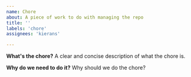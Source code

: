 ```yaml
---
name: Chore
about: A piece of work to do with managing the repo
title: ''
labels: 'chore'
assignees: 'kierans'

---
```


**What's the chore?**
A clear and concise description of what the chore is.

**Why do we need to do it?**
Why should we do the chore?
